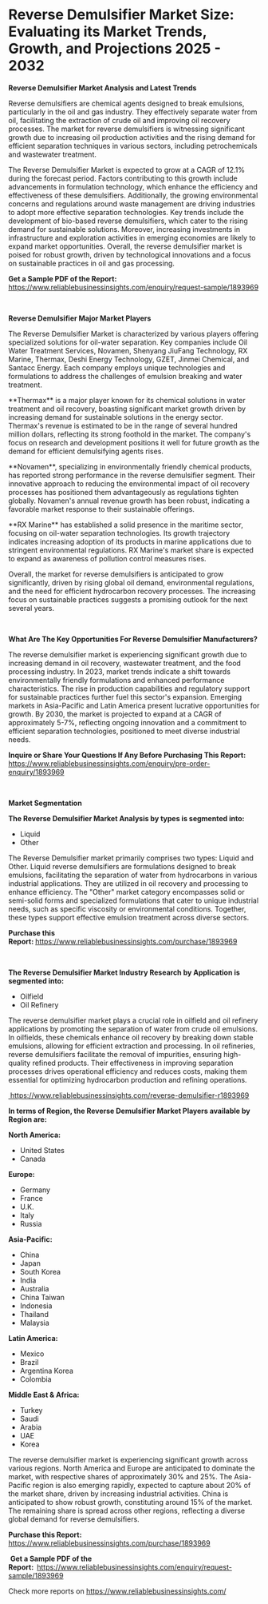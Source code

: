 <p><h1>Reverse Demulsifier Market Size: Evaluating its Market Trends, Growth, and Projections 2025 - 2032</h1></p><p><strong>Reverse Demulsifier Market Analysis and Latest Trends</strong></p>
<p><p>Reverse demulsifiers are chemical agents designed to break emulsions, particularly in the oil and gas industry. They effectively separate water from oil, facilitating the extraction of crude oil and improving oil recovery processes. The market for reverse demulsifiers is witnessing significant growth due to increasing oil production activities and the rising demand for efficient separation techniques in various sectors, including petrochemicals and wastewater treatment.</p><p>The Reverse Demulsifier Market is expected to grow at a CAGR of 12.1% during the forecast period. Factors contributing to this growth include advancements in formulation technology, which enhance the efficiency and effectiveness of these demulsifiers. Additionally, the growing environmental concerns and regulations around waste management are driving industries to adopt more effective separation technologies. Key trends include the development of bio-based reverse demulsifiers, which cater to the rising demand for sustainable solutions. Moreover, increasing investments in infrastructure and exploration activities in emerging economies are likely to expand market opportunities. Overall, the reverse demulsifier market is poised for robust growth, driven by technological innovations and a focus on sustainable practices in oil and gas processing.</p></p>
<p><strong>Get a Sample PDF of the Report:&nbsp;</strong> <a href="https://www.reliablebusinessinsights.com/enquiry/request-sample/1893969?utm_campaign=2840&utm_medium=2&utm_source=Github&utm_content=ia&utm_term=02042025&utm_id=reverse-demulsifier">https://www.reliablebusinessinsights.com/enquiry/request-sample/1893969</a></p>
<p>&nbsp;</p>
<p><strong>Reverse Demulsifier Major Market Players</strong></p>
<p><p>The Reverse Demulsifier Market is characterized by various players offering specialized solutions for oil-water separation. Key companies include Oil Water Treatment Services, Novamen, Shenyang JiuFang Technology, RX Marine, Thermax, Deshi Energy Technology, GZET, Jinmei Chemical, and Santacc Energy. Each company employs unique technologies and formulations to address the challenges of emulsion breaking and water treatment.</p><p>**Thermax** is a major player known for its chemical solutions in water treatment and oil recovery, boasting significant market growth driven by increasing demand for sustainable solutions in the energy sector. Thermax's revenue is estimated to be in the range of several hundred million dollars, reflecting its strong foothold in the market. The company's focus on research and development positions it well for future growth as the demand for efficient demulsifying agents rises.</p><p>**Novamen**, specializing in environmentally friendly chemical products, has reported strong performance in the reverse demulsifier segment. Their innovative approach to reducing the environmental impact of oil recovery processes has positioned them advantageously as regulations tighten globally. Novamen's annual revenue growth has been robust, indicating a favorable market response to their sustainable offerings.</p><p>**RX Marine** has established a solid presence in the maritime sector, focusing on oil-water separation technologies. Its growth trajectory indicates increasing adoption of its products in marine applications due to stringent environmental regulations. RX Marine's market share is expected to expand as awareness of pollution control measures rises.</p><p>Overall, the market for reverse demulsifiers is anticipated to grow significantly, driven by rising global oil demand, environmental regulations, and the need for efficient hydrocarbon recovery processes. The increasing focus on sustainable practices suggests a promising outlook for the next several years.</p></p>
<p>&nbsp;</p>
<p><strong>What Are The Key Opportunities For Reverse Demulsifier Manufacturers?</strong></p>
<p><p>The reverse demulsifier market is experiencing significant growth due to increasing demand in oil recovery, wastewater treatment, and the food processing industry. In 2023, market trends indicate a shift towards environmentally friendly formulations and enhanced performance characteristics. The rise in production capabilities and regulatory support for sustainable practices further fuel this sector's expansion. Emerging markets in Asia-Pacific and Latin America present lucrative opportunities for growth. By 2030, the market is projected to expand at a CAGR of approximately 5-7%, reflecting ongoing innovation and a commitment to efficient separation technologies, positioned to meet diverse industrial needs.</p></p>
<p><strong>Inquire or Share Your Questions If Any Before Purchasing This Report:</strong> <a href="https://www.reliablebusinessinsights.com/enquiry/pre-order-enquiry/1893969?utm_campaign=2840&utm_medium=2&utm_source=Github&utm_content=ia&utm_term=02042025&utm_id=reverse-demulsifier">https://www.reliablebusinessinsights.com/enquiry/pre-order-enquiry/1893969</a></p>
<p>&nbsp;</p>
<p><strong>Market Segmentation</strong></p>
<p><strong>The Reverse Demulsifier Market Analysis by types is segmented into:</strong></p>
<p><ul><li>Liquid</li><li>Other</li></ul></p>
<p><p>The Reverse Demulsifier market primarily comprises two types: Liquid and Other. Liquid reverse demulsifiers are formulations designed to break emulsions, facilitating the separation of water from hydrocarbons in various industrial applications. They are utilized in oil recovery and processing to enhance efficiency. The "Other" market category encompasses solid or semi-solid forms and specialized formulations that cater to unique industrial needs, such as specific viscosity or environmental conditions. Together, these types support effective emulsion treatment across diverse sectors.</p></p>
<p><strong>Purchase this Report:&nbsp;</strong><a href="https://www.reliablebusinessinsights.com/purchase/1893969?utm_campaign=2840&utm_medium=2&utm_source=Github&utm_content=ia&utm_term=02042025&utm_id=reverse-demulsifier">https://www.reliablebusinessinsights.com/purchase/1893969</a></p>
<p>&nbsp;</p>
<p><strong>The Reverse Demulsifier Market Industry Research by Application is segmented into:</strong></p>
<p><ul><li>Oilfield</li><li>Oil Refinery</li></ul></p>
<p><p>The reverse demulsifier market plays a crucial role in oilfield and oil refinery applications by promoting the separation of water from crude oil emulsions. In oilfields, these chemicals enhance oil recovery by breaking down stable emulsions, allowing for efficient extraction and processing. In oil refineries, reverse demulsifiers facilitate the removal of impurities, ensuring high-quality refined products. Their effectiveness in improving separation processes drives operational efficiency and reduces costs, making them essential for optimizing hydrocarbon production and refining operations.</p></p>
<p><a href="https://www.reliablebusinessinsights.com/reverse-demulsifier-r1893969?utm_campaign=2840&utm_medium=2&utm_source=Github&utm_content=ia&utm_term=02042025&utm_id=reverse-demulsifier">&nbsp;https://www.reliablebusinessinsights.com/reverse-demulsifier-r1893969</a></p>
<p><strong>In terms of Region, the Reverse Demulsifier Market Players available by Region are:</strong></p>
<p>
    <p> <strong> North America: </strong>
        <ul>
            <li>United States</li>
            <li>Canada</li>
        </ul>
        </p> 
    <p> <strong> Europe: </strong>
        <ul>
            <li>Germany</li>
            <li>France</li>
            <li>U.K.</li>
            <li>Italy</li>
            <li>Russia</li>
        </ul>
        </p> 
    <p> <strong> Asia-Pacific: </strong>
        <ul>
            <li>China</li>
            <li>Japan</li>
            <li>South Korea</li>
            <li>India</li>
            <li>Australia</li>
            <li>China Taiwan</li>
            <li>Indonesia</li>
            <li>Thailand</li>
            <li>Malaysia</li>
        </ul>
        </p> 
    <p> <strong> Latin America: </strong>
        <ul>
            <li>Mexico</li>
            <li>Brazil</li>
            <li>Argentina Korea</li>
            <li>Colombia</li>
        </ul>
        </p> 
    <p> <strong> Middle East & Africa: </strong>
        <ul>
            <li>Turkey</li>
            <li>Saudi</li>
            <li>Arabia</li>
            <li>UAE</li>
            <li>Korea</li>
        </ul>
    </p>
    </p>
<p><p>The reverse demulsifier market is experiencing significant growth across various regions. North America and Europe are anticipated to dominate the market, with respective shares of approximately 30% and 25%. The Asia-Pacific region is also emerging rapidly, expected to capture about 20% of the market share, driven by increasing industrial activities. China is anticipated to show robust growth, constituting around 15% of the market. The remaining share is spread across other regions, reflecting a diverse global demand for reverse demulsifiers.</p></p>
<p><strong>Purchase this Report: </strong><a href="https://www.reliablebusinessinsights.com/purchase/1893969?utm_campaign=2840&utm_medium=2&utm_source=Github&utm_content=ia&utm_term=02042025&utm_id=reverse-demulsifier">https://www.reliablebusinessinsights.com/purchase/1893969</a></p>
<p>&nbsp;<strong>Get a Sample PDF of the Report:&nbsp;&nbsp;</strong><a href="https://www.reliablebusinessinsights.com/enquiry/request-sample/1893969?utm_campaign=2840&utm_medium=2&utm_source=Github&utm_content=ia&utm_term=02042025&utm_id=reverse-demulsifier">https://www.reliablebusinessinsights.com/enquiry/request-sample/1893969</a></p>
<p><strong></strong></p>
<p>Check more reports on <a href="https://www.reliablebusinessinsights.com/?utm_campaign=2840&utm_medium=2&utm_source=Github&utm_content=ia&utm_term=02042025&utm_id=reverse-demulsifier">https://www.reliablebusinessinsights.com/</a></p>